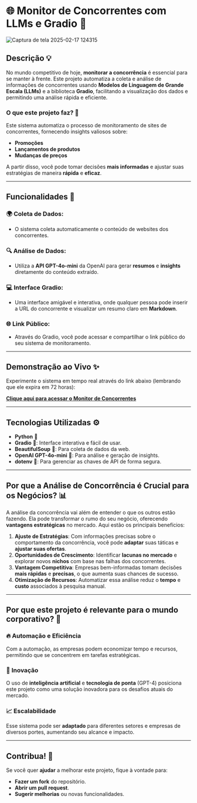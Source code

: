 # 🌐 **Monitor de Concorrentes com LLMs e Gradio** 🚀
![Captura de tela 2025-02-17 124315](https://github.com/user-attachments/assets/4f208767-bed8-420a-a742-f7af84ed0ce5)

## **Descrição** 💡

No mundo competitivo de hoje, **monitorar a concorrência** é essencial para se manter à frente. Este projeto automatiza a coleta e análise de informações de concorrentes usando **Modelos de Linguagem de Grande Escala (LLMs)** e a biblioteca **Gradio**, facilitando a visualização dos dados e permitindo uma análise rápida e eficiente.

### **O que este projeto faz?** 🤔

Este sistema automatiza o processo de monitoramento de sites de concorrentes, fornecendo insights valiosos sobre:

- **Promoções**
- **Lançamentos de produtos**
- **Mudanças de preços**

A partir disso, você pode tomar decisões **mais informadas** e ajustar suas estratégias de maneira **rápida** e **eficaz**.

---

## **Funcionalidades** 🎯

### 🌍 **Coleta de Dados:**
- O sistema coleta automaticamente o conteúdo de websites dos concorrentes.
  
### 🔍 **Análise de Dados:**
- Utiliza a **API GPT-4o-mini** da OpenAI para gerar **resumos** e **insights** diretamente do conteúdo extraído.

### 💻 **Interface Gradio:**
- Uma interface amigável e interativa, onde qualquer pessoa pode inserir a URL do concorrente e visualizar um resumo claro em **Markdown**.

### 🌐 **Link Público:**
- Através do Gradio, você pode acessar e compartilhar o link público do seu sistema de monitoramento.

---

## **Demonstração ao Vivo** ✨

Experimente o sistema em tempo real através do link abaixo (lembrando que ele expira em 72 horas):

[**Clique aqui para acessar o Monitor de Concorrentes**](https://huggingface.co/spaces/Bruxteclas/Monitor-concorrentes)

---

## **Tecnologias Utilizadas** ⚙️

- **Python** 🐍
- **Gradio** 🌟: Interface interativa e fácil de usar.
- **BeautifulSoup** 🔎: Para coleta de dados da web.
- **OpenAI GPT-4o-mini** 🤖: Para análise e geração de insights.
- **dotenv** 🔐: Para gerenciar as chaves de API de forma segura.

---

## **Por que a Análise de Concorrência é Crucial para os Negócios?** 📊

A análise da concorrência vai além de entender o que os outros estão fazendo. Ela pode transformar o rumo do seu negócio, oferecendo **vantagens estratégicas** no mercado. Aqui estão os principais benefícios:

1. **Ajuste de Estratégias**: Com informações precisas sobre o comportamento da concorrência, você pode **adaptar** suas táticas e **ajustar suas ofertas**.
2. **Oportunidades de Crescimento**: Identificar **lacunas no mercado** e explorar novos **nichos** com base nas falhas dos concorrentes.
3. **Vantagem Competitiva**: Empresas bem-informadas tomam decisões **mais rápidas** e **precisas**, o que aumenta suas chances de sucesso.
4. **Otimização de Recursos**: Automatizar essa análise reduz o **tempo** e **custo** associados à pesquisa manual.

---

## **Por que este projeto é relevante para o mundo corporativo?** 💼

### 🔥 **Automação e Eficiência**
Com a automação, as empresas podem economizar tempo e recursos, permitindo que se concentrem em tarefas estratégicas.

### 🚀 **Inovação**
O uso de **inteligência artificial** e **tecnologia de ponta** (GPT-4) posiciona este projeto como uma solução inovadora para os desafios atuais do mercado.

### 📈 **Escalabilidade**
Esse sistema pode ser **adaptado** para diferentes setores e empresas de diversos portes, aumentando seu alcance e impacto.

---


## **Contribua!** 🤝

Se você quer **ajudar** a melhorar este projeto, fique à vontade para:

- **Fazer um fork** do repositório.
- **Abrir um pull request**.
- **Sugerir melhorias** ou novas funcionalidades.
